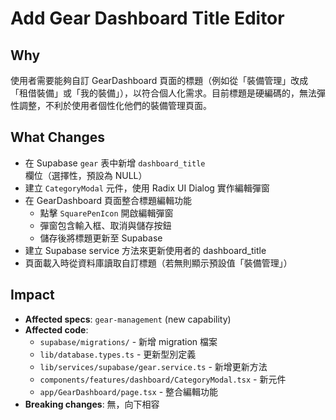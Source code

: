# Add Gear Dashboard Title Editor

## Why

使用者需要能夠自訂 GearDashboard 頁面的標題（例如從「裝備管理」改成「租借裝備」或「我的裝備」），以符合個人化需求。目前標題是硬編碼的，無法彈性調整，不利於使用者個性化他們的裝備管理頁面。

## What Changes

- 在 Supabase `gear` 表中新增 `dashboard_title` 欄位（選擇性，預設為 NULL）
- 建立 `CategoryModal` 元件，使用 Radix UI Dialog 實作編輯彈窗
- 在 GearDashboard 頁面整合標題編輯功能
  - 點擊 `SquarePenIcon` 開啟編輯彈窗
  - 彈窗包含輸入框、取消與儲存按鈕
  - 儲存後將標題更新至 Supabase
- 建立 Supabase service 方法來更新使用者的 dashboard_title
- 頁面載入時從資料庫讀取自訂標題（若無則顯示預設值「裝備管理」）

## Impact

- **Affected specs**: `gear-management` (new capability)
- **Affected code**:
  - `supabase/migrations/` - 新增 migration 檔案
  - `lib/database.types.ts` - 更新型別定義
  - `lib/services/supabase/gear.service.ts` - 新增更新方法
  - `components/features/dashboard/CategoryModal.tsx` - 新元件
  - `app/GearDashboard/page.tsx` - 整合編輯功能
- **Breaking changes**: 無，向下相容

